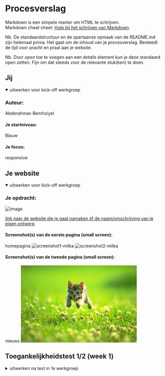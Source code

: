 # Procesverslag
Markdown is een simpele manier om HTML te schrijven.  
Markdown cheat cheet: [Hulp bij het schrijven van Markdown](https://github.com/adam-p/markdown-here/wiki/Markdown-Cheatsheet).

Nb. De standaardstructuur en de spartaanse opmaak van de README.md zijn helemaal prima. Het gaat om de inhoud van je procesverslag. Besteedt de tijd voor pracht en praal aan je website.

Nb. Door *open* toe te voegen aan een *details* element kun je deze standaard open zetten. Fijn om dat steeds voor de relevante stuk(ken) te doen.





## Jij

<details open>
  <summary>uitwerken voor kick-off werkgroep</summary>

  ### Auteur:
  Abderahman Benrhziyel

  #### Je startniveau:
  Blauw

  #### Je focus:
  responsive
 
</details>





## Je website

<details open>
  <summary>uitwerken voor kick-off werkgroep</summary>

  ### Je opdracht:
  ![image](https://github.com/ab0111/Fed/assets/118175398/b5f5b8b8-a7eb-47a6-a88a-dd9a96c21480)

  [link naar de website die je gaat namaken óf de naam/omschrijving van je eigen ontwerp](https://www.milka.nl/)

  #### Screenshot(s) van de eerste pagina (small screen): 
  homepagina
  ![screenshot1-milka](https://github.com/ab0111/Fed/assets/118175398/4672d657-a3ad-4caf-94ae-e4ca4e16aa39)
![screenshot2-milka](https://github.com/ab0111/Fed/assets/118175398/b1a0dc5e-4b6f-491b-ba8b-17b0e6a82938)





  #### Screenshot(s) van de tweede pagina (small screen):
 nieuws
  <img src="readme-images/dummy-plaatje.jpg" width="375px" alt="omschrijving van de pagina">
 
</details>



## Toegankelijkheidstest 1/2 (week 1)

<details>
  <summary>uitwerken na test in 1e werkgroep</summary>

  ### Bevindingen
  
  Ik heb het NVDA-programma op mijn Windows-besturingssysteem geïnstalleerd en ben begonnen met het uitproberen van de sneltoetsen. Ik merkte dat het gebruik ervan lastig was, en mijn laptop reageerde niet optimaal op de knoppen van de screenreader.

  #### Screenreader



  #### Muis en Toetsenbord 
Ik heb geprobeerd de highlightfunctie in te schakelen door op Caps Lock en de spatiebalk te klikken, maar dat werkte niet. Om de scanmodus aan en uit te zetten, heb ik de H-knop gebruikt. Het selecteren van de volgende kopteksten door op de cijfers 1 tot 6 te klikken, bleek niet te werken. Om naar de volgende kop te gaan, heb ik de K-knop gebruikt. Voor het navigeren naar de volgende link heb ik op Ctrl geklikt.


  #### Motoriek (shocks, elastiekjes)
 niet gebruikt.


  #### Visueel (brillen, contrast, kleurenblind, dark/light). 
niet gebruikt.


## Breakdownschets (week 1)

<details>
  <summary>uitwerken na afloop 2e werkgroep</summary>

  ### de hele pagina: 
  <img src="readme-images/dummy-plaatje.jpg" width="375px" alt="breakdown van de hele pagina">

  ### dynamisch deel (bijv menu): 
  <img src="readme-images/dummy-plaatje.jpg" width="375px" alt="breakdown van een dynamisch deel">

  ### wellicht nog een dynamisch deel (bijv filter): 
  <img src="readme-images/dummy-plaatje.jpg" width="375px" alt="breakdown van nog een dynamisch deel">

</details>





## Voortgang 1 (week 2)

<details>
  <summary>uitwerken voor 1e voortgang</summary>

  ### Stand van zaken
  Ik had moeite met het aanmaken van een navbar.


  ### Agenda voor meeting
  samen met je groepje opstellen

  | student 1      | student 2          | student 3    | student 4        |
  | ---            | ---                | ---          | ---              |
  | navbar         | en dit             | en ik dit    | en dan ik dat    |
  | responsiveness | dit als er tijd is | nog een punt | dit wil ik zeker |
  | ...            | ...                | ...          | ...              |


  ### Verslag van meeting
  hier na afloop snel de uitkomsten van de meeting vastleggen
  - maak de oefeningen op codepen.


</details>





## Voortgang 2 (week 3)

<details>
  <summary>uitwerken voor 2e voortgang</summary>

  ### Stand van zaken
  Moeite met responsiveness.


  ### Agenda voor meeting
  samen met je groepje opstellen

  | student 1      | student 2          | student 3    | student 4        |
  | ---            | ---                | ---          | ---              |
  | mobile first   | en dit             | en ik dit    | en dan ik dat    |
  |                | dit als er tijd is | nog een punt | dit wil ik zeker |
  | ...            | ...                | ...          | ...              |


  ### Verslag van meeting
  hier na afloop snel de uitkomsten van de meeting vastleggen

 Het aanpassen van code voor mobile version.
- ...

</details>





## Toegankelijkheidstest 2/2 (week 4)

<details>
  <summary>uitwerken na test in 8e werkgroep</summary>

  ### Bevindingen
  Lijst met je bevindingen die in de test naar voren kwamen (geef ook aan wat er verbeterd is):

  #### Screenreader
  Hier korte omschrijving (met indien nodig afbeeldingen)

  Hier een omschrijving van hoe het opgelost kan worden (met indien nodig afbeeldingen)


  #### Muis en Toetsenbord 
  Hier korte omschrijving (met indien nodig afbeeldingen)

  Hier een omschrijving van hoe het opgelost kan worden (met indien nodig afbeeldingen)


  #### Motoriek (shocks, elastiekjes)
  Hier korte omschrijving (met indien nodig afbeeldingen)

  Hier een omschrijving van hoe het opgelost kan worden (met indien nodig afbeeldingen)


  #### Visueel (brillen, contrast, kleurenblind, dark/light). 
  Hier korte omschrijving (met indien nodig afbeeldingen)

  Hier een omschrijving van hoe het opgelost kan worden (met indien nodig afbeeldingen)

</details>





## Voortgang 3 (week 4)

<details>
  <summary>uitwerken voor 3e voortgang</summary>

  ### Stand van zaken
  hier dit ging goed & dit was lastig (neem ook screenshots op van delen van je website en code)


  ### Agenda voor meeting
  samen met je groepje opstellen

  | student 1      | student 2          | student 3    | student 4        |
  | ---            | ---                | ---          | ---              |
  | toegankelijkheid
    werkt niet     | en dit             | en ik dit    | en dan ik dat    |
  |                | dit als er tijd is | nog een punt | dit wil ik zeker |
  | ...            | ...                | ...          | ...              |


  ### Verslag van meeting
  hier na afloop snel de uitkomsten van de meeting vastleggen

oefenen met toegankelijkheid

</details>





## Eindgesprek (week 5)

<details>
  <summary>uitwerken voor eindgesprek</summary>

  ### Je uitkomst - karakteristiek screenshots:
  <img src="readme-images/dummy-plaatje.jpg" width="375px" alt="uitomst opdracht 1">


  ### Dit ging goed/Heb ik geleerd: 
  Korte omschrijving met plaatjes

  <img src="readme-images/dummy-plaatje.jpg" width="375px" alt="top">


  ### Dit was lastig/Is niet gelukt:
  Korte omschrijving met plaatjes

  <img src="readme-images/dummy-plaatje.jpg" width="375px" alt="bummer">
</details>





## Bronnenlijst

<details open>
  <summary>continu bijhouden terwijl je werkt</summary>

  Nb. Wees specifiek ('css-tricks' als bron is bijv. niet specifiek genoeg).

  1. bron 1
  2. bron 2
  3. ...

</details>

